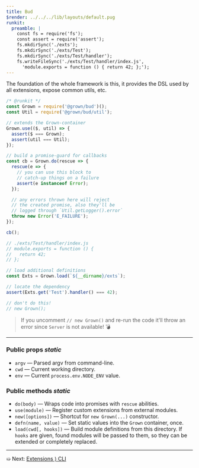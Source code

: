 ```yaml
---
title: Bud
$render: ../../../lib/layouts/default.pug
runkit:
  preamble: |
    const fs = require('fs');
    const assert = require('assert');
    fs.mkdirSync('./exts');
    fs.mkdirSync('./exts/Test');
    fs.mkdirSync('./exts/Test/handler');
    fs.writeFileSync('./exts/Test/handler/index.js',
      'module.exports = function () { return 42; };');
---
```


The foundation of the whole framework is this, it provides the DSL
used by all extensions, expose common utils, etc.

```js
/* @runkit */
const Grown = require('@grown/bud')();
const Util = require('@grown/bud/util');

// extends the Grown-container
Grown.use(($, util) => {
  assert($ === Grown);
  assert(util === Util);
});

// build a promise-guard for callbacks
const cb = Grown.do(rescue => {
  rescue(e => {
    // you can use this block to
    // catch-up things on a failure
    assert(e instanceof Error);
  });

  // any errors thrown here will reject
  // the created promise, also they'll be
  // logged through `Util.getLogger().error`
  throw new Error('E_FAILURE');
});

cb();

// ./exts/Test/handler/index.js
// module.exports = function () {
//   return 42;
// };

// load additional definitions
const Exts = Grown.load(`${__dirname}/exts`);

// locate the dependency
assert(Exts.get('Test').handler() === 42);

// don't do this!
// new Grown();
```

> If you uncomment `// new Grown()` and re-run the code it'll throw an error since `Server` is not available! 💣

---

### Public props <var>static</var>

- `argv` &mdash; Parsed argv from command-line.
- `cwd` &mdash; Current working directory.
- `env` &mdash; Current `process.env.NODE_ENV` value.

### Public methods <var>static</var>

- `do(body)` &mdash; Wraps code into promises with `rescue` abilities.
- `use(module)` &mdash; Register custom extensions from external modules.
- `new([options])` &mdash; Shortcut for `new Grown(...)` constructor.
- `defn(name, value)` &mdash; Set static values into the `Grown` container, once.
- `load(cwd[, hooks])` &mdash; Build module definitions from this directory.
  If `hooks` are given, found modules will be passed to them, so they can be
  extended or completely replaced.

---

➯ Next: [Extensions &rangle; CLI](./docs/extensions/cli)
